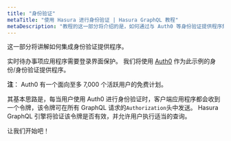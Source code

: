 ```yaml
---
title: "身份验证"
metaTitle: "使用 Hasura 进行身份验证 | Hasura GraphQL 教程"
metaDescription: "教程的这一部分将介绍的是，如何通过与 Auth0 等身份验证提供程序集成，从而在 Hasura GraphQL 引擎中进行身份验证"
---
```


这一部分将讲解如何集成身份验证提供程序。

实时待办事项应用程序需要登录界面保护。 我们将使用 [Auth0](https://auth0.com) 作为此示例的身份/身份验证提供程序。

**注**： Auth0 有一个面向至多 7,000 个活跃用户的免费计划。

其基本思路是，每当用户使用 Auth0 进行身份验证时，客户端应用程序都会收到一个令牌，该令牌可在所有 GraphQL 请求的`Authorization`头中发送。 Hasura GraphQL 引擎将验证该令牌是否有效，并允许用户执行适当的查询。

让我们开始吧！
